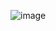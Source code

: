 ![image](https://github.com/AtharvaWOW/ShoppingX/assets/72292030/5a854b58-cbd8-4afc-88c4-346030b6a416)
